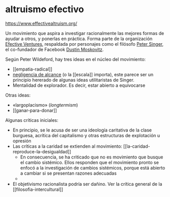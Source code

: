# altruismo efectivo

https://www.effectivealtruism.org/

Un movimiento que aspira a investigar racionalmente las mejores formas de ayudar a otros, y ponerlas en práctica. Forma parte de la organización [Efective Ventures](https://ev.org/), respaldada por personajes como el filósofo [Peter Singer](https://es.wikipedia.org/wiki/Peter_Singer), el co-fundador de Facebook [Dustin Moskovitz](https://es.wikipedia.org/wiki/Dustin_Moskovitzz).

Según Peter Wildeford, hay tres ideas en el núcleo del movimiento:
- [[empatia-radical]]
- [negligencia de alcance](https://es.wikipedia.org/wiki/Negligencia_de_alcance) (o la [[escala]] importa), este parece ser un principio hererado de algunas ideas utilitaristas de Singer.
- Mentalidad de explorador. Es decir, estar abierto a equivocarse

Otras ideas:

- «largoplacismo» (*longtermism*)
- [[ganar-para-donar]]

Algunas críticas iniciales:

- En principio, se le acusa de ser una ideología caritativa de la clase burguesa, acrítica del capitalismo y otras estructuras de explotación u opresión
- Las críticas a la caridad se extienden al movimiento: [[la-caridad-reproduce-la-desigualdad]]
    - En consecuencia, se ha criticado que no es movimiento que busque el cambio sistémico. Ellos responden que el movimiento pronto se enfocó a la investigación de cambios sistémicos, porque está abierto a cambiar si se presentan razones adecuadas
    - 
- El objetivismo racionalista podría ser dañino. Ver la crítica general de la [[filosofia-intercultural]]